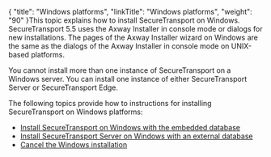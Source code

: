 {
    "title": "Windows platforms",
    "linkTitle": "Windows platforms",
    "weight": "90"
}This topic explains how to install <span class="mc-variable axway_variables.Component_Short_Name variable">SecureTransport</span> on Windows. <span class="mc-variable axway_variables.Component_Short_Name variable">SecureTransport</span> <span class="mc-variable axway_variables.Component_Version variable">5.5</span> uses the <span class="mc-variable axway_variables.Company_Name variable">Axway</span> Installer in console mode or dialogs for new installations. The pages of the <span class="mc-variable axway_variables.Company_Name variable">Axway</span> Installer wizard on Windows are the same as the dialogs of the <span class="mc-variable axway_variables.Company_Name variable">Axway</span> Installer in console mode on UNIX-based platforms.

You cannot install more than one instance of <span class="mc-variable axway_variables.Component_Short_Name variable">SecureTransport</span> on a Windows server. You can install one instance of either <span class="mc-variable axway_variables.Component_Short_Name variable">SecureTransport</span> Server or <span class="mc-variable axway_variables.Component_Short_Name variable">SecureTransport</span> Edge.

The following topics provide how to instructions for installing <span class="mc-variable axway_variables.Component_Short_Name variable">SecureTransport</span> on Windows platforms:

-   <a href="install_to_use_embedded_database" class="MCXref xref">Install SecureTransport on Windows with the embedded database</a>
-   <a href="install_on_windows_with_external_database" class="MCXref xref">Install SecureTransport Server on Windows with an external database</a>
-   <a href="cancel_windows_installation" class="MCXref xref">Cancel the Windows installation</a>
